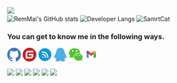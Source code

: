 
<div align="left" >
<img src="https://readme-typing-svg.herokuapp.com?font=Fira+Code&pause=1000&width=435&lines=%F0%9F%A5%B0Hi%2CI'm+RemMai.;Nice+to+meet+you.%E2%98%83%EF%B8%8F" />
</div>
<img  height="180" src="https://github-readme-stats.vercel.app/api?username=remmai&theme=cobalt&bg_color=fff&text_color=91bef0&icon_color=91bef0&border_radius=8&show_icons=true&include_all_commits=true&hide_title=true&hide_border=true" title="RemMai's GitHub stats" />

<img  width="500" src="https://github-readme-stats.vercel.app/api/top-langs/?username=remmai&layout=compact&langs_count=4&hide=EJS&exclude_repo=remmai.github.io,cdn&custom_title=I%27m%20a%20CSharp%20developer&theme=cobalt&bg_color=fff&text_color=91bef0&border_radius=8&hide_border=true" title='Developer Langs' />

<img  width="500" src="https://github-readme-stats.vercel.app/api/pin/?username=remmai&repo=cat&theme=cobalt&bg_color=fff&text_color=91bef0&border_radius=8&hide_border=true&layout=compact" title='SamrtCat' />


### You can get to know me in the following ways.
[![Github](./assets/github.png)](https://www.github.com/remmai) 
[![Gitee](./assets/gitee.png)](https://gitee.com/remmai)
[![Cnblogs](./assets/cnblogs.png)](https://www.cnblogs.com/remmai)
![2464233121](./assets/qq.png)
![remmaicool](./assets/wechat.png)
![remcoolmai@gmail.com](./assets/gmail.png)

<div align=left>
<img src="https://img.shields.io/badge/DotNet-512bd4?logo=.NET&style=for-the-badge&logoColor=ffffff" />
<img src="https://img.shields.io/badge/MariaDB-1F305F?logo=MariaDB Foundation&style=for-the-badge&logoColor=ffffff" />
<img src="https://img.shields.io/badge/Vue-4FC08D?logo=Vue.js&style=for-the-badge&logoColor=ffffff" />
<img src="https://img.shields.io/badge/Tailwindcss-06B6D4?logo=Tailwind CSS&style=for-the-badge&logoColor=ffffff" />
<img src="https://img.shields.io/badge/Docker-2496ED?logo=Docker&style=for-the-badge&logoColor=ffffff" />
<img src="https://img.shields.io/badge/JavaScript-F7DF1E?logo=JavaScript&style=for-the-badge&logoColor=ffffff" />
</div>
